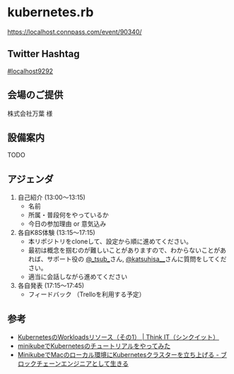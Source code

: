 # kubernetes.rb

https://localhost.connpass.com/event/90340/

## Twitter Hashtag

[#localhost9292](https://twitter.com/hashtag/localhost9292?src=hash)

## 会場のご提供

株式会社万葉 様

## 設備案内

TODO

## アジェンダ

1. 自己紹介 (13:00〜13:15)
    - 名前
    - 所属・普段何をやっているか
    - 今日の参加理由 or 意気込み
2. 各自K8S体験 (13:15〜17:15)
    - 本リポジトリをcloneして、設定から順に進めてください。
    - 最初は概念を掴むのが難しいことがありますので、わからないことがあれば、サポート役の [@\_tsub\_](https://twitter.com/_tsub_)さん, [@katsuhisa\_\_](https://twitter.com/katsuhisa__)さんに質問をしてください。
    - 適当に会話しながら進めてください
3. 各自発表 (17:15〜17:45)
    - フィードバック （Trelloを利用する予定）

## 参考

- [KubernetesのWorkloadsリソース（その1） | Think IT（シンクイット）](https://thinkit.co.jp/article/13610)
- [minikubeでKubernetesのチュートリアルをやってみた](https://hnakamur.github.io/blog/2016/12/31/tried-kubernetes-tutorial-with-minikube/)
- [MinikubeでMacのローカル環境にKubernetesクラスターを立ち上げる - ブロックチェーンエンジニアとして生きる](https://tomokazu-kozuma.com/launch-kubernetes-cluster-in-macs-local-environment-with-minikube/)
